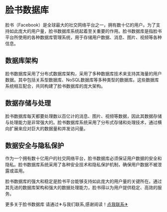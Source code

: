 # 脸书数据库

脸书（Facebook）是全球最大的社交网络平台之一，拥有数十亿的用户。为了支持如此庞大的用户量，脸书数据库系统起着至关重要的作用。脸书数据库是指脸书平台所使用的各种数据库管理系统，用于存储用户数据、消息、图片、视频等各种信息。

## 数据库架构

脸书数据库采用了分布式数据库架构，采用了多种数据库技术来支持其海量的用户数据。其中包括关系型数据库、NoSQL数据库等多种类型的数据库。这些数据库系统相互配合，共同构建了脸书数据库的庞大架构。

## 数据存储与处理

脸书数据库每天都要处理数以百亿计的消息、图片、视频等数据，因此其数据存储与处理能力是非常强大的。脸书数据库系统采用了分布式存储和处理技术，通过横向扩展来应对巨大的数据量和并发访问量。

## 数据安全与隐私保护

作为一个拥有数十亿用户的社交网络平台，脸书数据库必须保证用户数据的安全和隐私。脸书数据库系统采用了各种安全技术和隐私保护机制，确保用户数据不被泄露或滥用。

脸书数据库的强大和稳定是脸书平台能够支持如此庞大的用户量的关键所在。通过其先进的数据库架构和强大的数据处理能力，脸书得以为用户提供稳定、高效的服务。

更多关于脸书数据库 请通过✈与我们联系,感谢阅读！[点我联系✈](https://edge.k02.cc)
